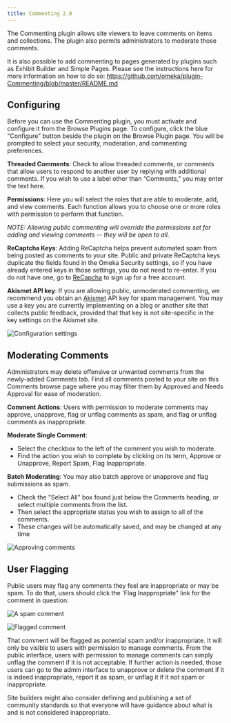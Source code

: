 ```yaml
---
title: Commenting 2.0
---
```


The Commenting plugin allows site viewers to leave comments on items and collections. The plugin also permits administrators to moderate those comments.

It is also possible to add commenting to pages generated by plugins such as Exhibit Builder and Simple Pages. Please see the instructions here for more information on how to do so:
<https://github.com/omeka/plugin-Commenting/blob/master/README.md>


Configuring
---------------------------------------------------------------
Before you can use the Commenting plugin, you must activate and
configure it from the Browse Plugins page. To configure, click the blue “Configure” button beside the plugin on the Browse Plugin page. You will be prompted to select your security, moderation, and commenting preferences.

**Threaded Comments**: Check to allow threaded comments, or comments that allow users to respond to another user by replying with additional comments. If you wish to use a label other than “Comments,” you may enter the text here.

**Permissions**: Here you will select the roles that are able to
moderate, add, and view comments. Each function allows you to choose one or more roles with permission to perform that function.

*NOTE: Allowing public commenting will override the permissions set for adding and viewing comments -- they will be open to all.*

**ReCaptcha Keys**: Adding ReCaptcha helps prevent automated spam from being posted as comments to your site. Public and private ReCaptcha keys duplicate the fields found in the Omeka Security settings, so if you have already entered keys in those settings, you do not need to re-enter. If you do not have one, go to [ReCapcha](http://www.ReCaptcha.net/) to sign up for a free account.

**Akismet API key**: If you are allowing public, unmoderated commenting, we recommend you obtain an [Akismet](http://akismet.com/) API key for spam management. You may use a key you are currently implementing on a blog or another site that collects public feedback, provided that that key is not site-specific in the key settings on the Akismet site.

![Configuration settings](../doc_files/plugin_images/filename/commenting_config.png)

Moderating Comments
------------------------------------------------------

Administrators may delete offensive or unwanted comments from the newly-added Comments tab. Find all comments posted to your site on this Comments browse page where you may filter them by Approved and Needs Approval for ease of moderation.

**Comment Actions**: Users with permission to moderate comments may approve, unapprove, flag or unflag comments as spam, and flag or unflag comments as inappropriate.

**Moderate Single Comment**:

-   Select the checkbox to the left of the comment you wish to moderate.
-   Find the action you wish to complete by clicking on its term, Approve or Unapprove, Report Spam, Flag Inappropriate.

**Batch Moderating**: You may also batch approve or unapprove and flag submissions as spam.

-   Check the "Select All" box found just below the Comments heading, or select multiple comments from the list.
-   Then select the appropriate status you wish to assign to all of the comments.
-   These changes will be automatically saved, and may be changed at any time

![Approving comments](../doc_files/plugin_images/filename/CommentingApprove.png)

User Flagging 
-------------------------------------------------------

Public users may flag any comments they feel are inappropriate or may be spam. To do that, users should click the 'Flag Inappropriate" link for the comment in question:

![A spam comment](../doc_files/plugin_images/filename/PublicSpam.png)

![Flagged comment](../doc_files/plugin_images/filename/PublicFlag.png)

That comment will be flagged as potential spam and/or inappropriate. It will only be visible to users with permission to manage comments. From the public interface, users with permission to manage comments can simply unflag the comment if it is not acceptable. If further action is needed, those users can go to the admin interface to unapprove or delete the comment if it is indeed inappropriate, report it as spam, or unflag
it if it not spam or inappropriate.

Site builders might also consider defining and publishing a set of community standards so that everyone will have guidance about what is and is not considered inappropriate.